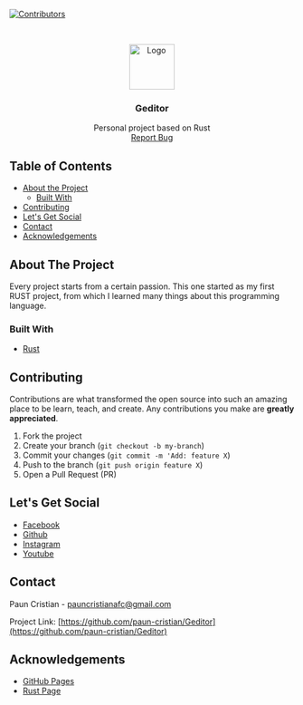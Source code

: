 
<!-- PROJECT SHIELDS -->
[![Contributors][contributors-shield]]()
<!-- [![LinkedIn][linkedin-shield]][linkedin-url] -->



<!-- PROJECT LOGO -->
<br />
<p align="center">
  <a href="https://github.com/paun-cristian/Geditor">
    <img src="/home/cristi/Downloads" alt="Logo" width="80" height="80">
  </a>

  <h3 align="center">Geditor</h3>

  <p align="center">
    Personal project based on Rust
    <br />
    <a href="https://github.com/paun-cristian/Geditor/issues">Report Bug</a>
  </p>
</p>



<!-- TABLE OF CONTENTS -->
## Table of Contents

* [About the Project](#about-the-project)
  * [Built With](#built-with)
* [Contributing](#contributing)
* [Let's Get Social](#lets-get-social)
* [Contact](#contact)
* [Acknowledgements](#acknowledgements)



<!-- ABOUT THE PROJECT -->
## About The Project

Every project starts from a certain passion. This one started as my first RUST project, from which I learned many things about this programming language.

### Built With

* [Rust](https://rust-lang.org/)

<!-- CONTRIBUTING -->
## Contributing

Contributions are what transformed the open source into such an amazing place to be learn, teach, and create. Any contributions you make are **greatly appreciated**.

1. Fork the project
2. Create your branch (`git checkout -b my-branch`)
3. Commit your changes (`git commit -m 'Add: feature X`)
4. Push to the branch (`git push origin feature X`)
5. Open a Pull Request (PR)



<!-- LET'S GET SOCIAL -->
## Let's Get Social

* [Facebook](https://www.facebook.com/FilthyNea)
* [Github](https://github.com/paun-cristian)
* [Instagram](https://www.instagram.com/__pauncristian/)
* [Youtube](https://www.youtube.com/@cristi_bbsw)


<!-- CONTACT -->
## Contact

Paun Cristian - pauncristianafc@gmail.com

Project Link: [https://github.com/paun-cristian/Geditor](https://github.com/paun-cristian/Geditor)



<!-- ACKNOWLEDGEMENTS -->
## Acknowledgements
* [GitHub Pages](https://pages.github.com)
* [Rust Page](https://rust-lang.org/)





<!-- MARKDOWN LINKS & IMAGES -->
[contributors-shield]: https://img.shields.io/badge/contributors-1-orange.svg?style=flat-square
[linkedin-shield]: https://img.shields.io/badge/-LinkedIn-black.svg?style=flat-square&logo=linkedin&colorB=555
[linkedin-url]: https://linkedin.com/in/othneildrew
[product-screenshot]: ./images/projects/portfolio.jpg

